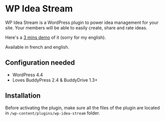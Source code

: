 WP Idea Stream
==============

WP Idea Stream is a WordPress plugin to power idea management for your site. Your members will be able to easily create, share and rate ideas.

Here's a [3 mins demo](http://vimeo.com/107403493) of it (sorry for my english).

Available in french and english.

Configuration needed
--------------------

+ WordPress 4.4
+ Loves BuddyPress 2.4 & BuddyDrive 1.3+

Installation
------------

Before activating the plugin, make sure all the files of the plugin are located in `/wp-content/plugins/wp-idea-stream` folder.
